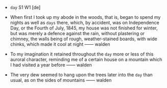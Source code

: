 - `day` S1 W1 [de]



- When first I took up my abode in the woods, that is, began to spend my nights as well as `days` there, which, by accident, was on Independence Day, or the Fourth of July, 1845, my house was not finished for winter, but was merely a defence against the rain, without plastering or chimney, the walls being of rough, weather-stained boards, with wide chinks, which made it cool at night —— walden

-  To my imagination it retained throughout the `day` more or less of this auroral character, reminding me of a certain house on a mountain which I had visited a year before —— walden

-  The very dew seemed to hang upon the trees later into the `day` than usual, as on the sides of mountains —— walden